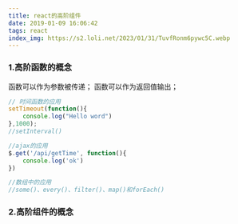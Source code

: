 ```yaml
---
title: react的高阶组件
date: 2019-01-09 16:06:42
tags: react
index_img: https://s2.loli.net/2023/01/31/TuvfRonm6pywc5C.webp
---
```



### 1.高阶函数的概念
函数可以作为参数被传递；
函数可以作为返回值输出；
```javascript
// 时间函数的应用
setTimeout(function(){
	console.log("Hello word")
},1000);
//setInterval()

//ajax的应用
$.get('/api/getTime', function(){
	console.log('ok')
})

//数组中的应用
//some()、every()、filter()、map()和forEach() 

```

### 2.高阶组件的概念
